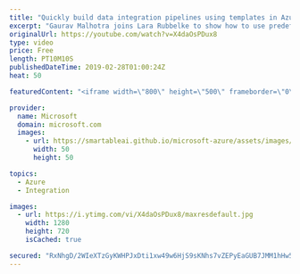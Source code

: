 ```yaml
---
title: "Quickly build data integration pipelines using templates in Azure Data Factory | Azure Friday"
excerpt: "Gaurav Malhotra joins Lara Rubbelke to show how to use predefined Azure Data Factory pipeline templates to get started quickly with Azure Data Factory thereby reducing the development time for building data integration projects. [00:58] Demo Start   #azure #azuredatafactory #bigdata  00:01:00 How to"
originalUrl: https://youtube.com/watch?v=X4daOsPDux8
type: video
price: Free
length: PT10M10S
publishedDateTime: 2019-02-28T01:00:24Z
heat: 50

featuredContent: "<iframe width=\"800\" height=\"500\" frameborder=\"0\" src=\"https://www.youtube.com/embed/X4daOsPDux8\" allow=\"accelerometer; autoplay; encrypted-media; gyroscope; picture-in-picture\" allowfullscreen></iframe>"

provider:
  name: Microsoft
  domain: microsoft.com
  images:
    - url: https://smartableai.github.io/microsoft-azure/assets/images/organizations/microsoft.com-50x50.jpg
      width: 50
      height: 50

topics:
  - Azure
  - Integration

images:
  - url: https://i.ytimg.com/vi/X4daOsPDux8/maxresdefault.jpg
    width: 1280
    height: 720
    isCached: true

secured: "RxNhgD/2WIeXTzGyKWHPJxDti1xw49w6HjS9sKNhs7vZEPyEaGUB7JMM1hHw5qxFX2VM3WAjfr+C44+vZ8HrGvl8aHAKO/8v6FxXYRCaR8UAdzvbiXz9XceMfuwZO0yaz2rwf9LlBs+db5BwhvHbLKY0o0FMPvx7yTTwjP5uSPj7jAz7zTB80jd6zd36BOR6kcGjlb75tQ+31d8M7I1WCXd39WoeEbrWyMpVa5zWegEJnCgEy3u4hK4qAUcKXniTlX3wLze9RX6QU3gyQJctU0VmTOQ0sfQdem0mJDg0XN0UtxiDRxmAkOOIewEi8ptJVB73vz1i2N4Rhvc+qIXR/qu2ob40DhFqN2US/oCflj2uAdJqgNOyTda5NS3aEEbGe1mlyOJUKSLrHf3Qdcrt0srL764arPkfp4qA87/RnBs=;nONpajNq4BL+SsKG1479RA=="
---
```


